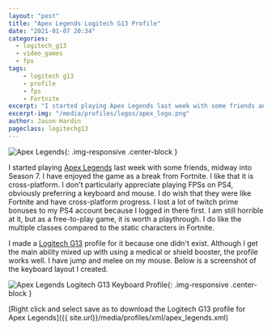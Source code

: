```yaml
---
layout: "post"
title: "Apex Legends Logitech G13 Profile"
date: "2021-01-07 20:34"
categories:
  - logitech_g13
  - video_games
  - fps
tags:
    - logitech g13
    - profile
    - fps
    - Fortnite
excerpt: "I started playing Apex Legends last week with some friends and created a Logitech G13 profile for it."
excerpt-img: "/media/profiles/logos/apex_logo.png"
author: Jason Hardin
pageclass: logitechg13
---
```

![Apex Legends]({{site.url}}/media/profiles/logos/fortnite_logo.png){: .img-responsive  .center-block }

I started playing [Apex Legends](https://www.ea.com/games/apex-legends) last week with some friends, midway into Season 7. I have enjoyed the game as a break from Fortnite. I like that it is cross-platform. I don't particularly appreciate playing FPSs on PS4, obviously preferring a keyboard and mouse. I do wish that they were like Fortnite and have cross-platform progress. I lost a lot of twitch prime bonuses to my PS4 account because I logged in there first. I am still horrible at it, but as a free-to-play game, it is worth a playthrough. I do like the multiple classes compared to the static characters in Fortnite.

I made a [Logitech G13](http://gaming.logitech.com/en-us/product/g13-advanced-gameboard) profile for it because one didn't exist. Although I get the main ability mixed up with using a medical or shield booster, the profile works well. I have jump and melee on my mouse. Below is a screenshot of the keyboard layout I created.

![Apex Legends Logitech G13 Keyboard Profile]({{site.url}}/media/profiles/layouts/apex_legends_keyboard_layout.jpg){: .img-responsive  .center-block }

[Right click and select save as to download the Logitech G13 profile for Apex Legends]({{ site.url}}/media/profiles/xml/apex_legends.xml)
